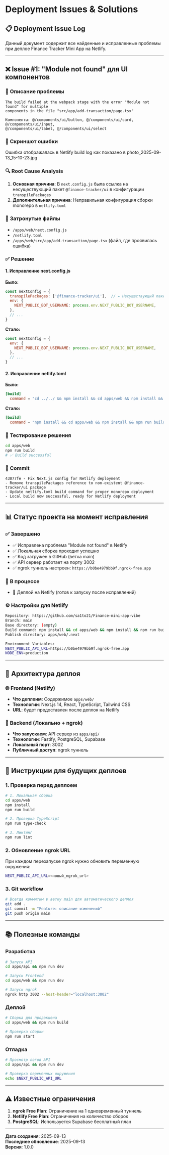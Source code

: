 # Deployment Issues & Solutions

## 📋 Deployment Issue Log

Данный документ содержит все найденные и исправленные проблемы при деплое Finance Tracker Mini App на Netlify.

---

## ❌ Issue #1: "Module not found" для UI компонентов

### 🐛 **Описание проблемы**
```
The build failed at the webpack stage with the error "Module not found" for multiple
components in the file "src/app/add-transaction/page.tsx"

Компоненты: @/components/ui/button, @/components/ui/card, @/components/ui/input, 
@/components/ui/label, @/components/ui/select
```

### 📸 **Скриншот ошибки**
Ошибка отображалась в Netlify build log как показано в photo_2025-09-13_15-10-23.jpg

### 🔍 **Root Cause Analysis**
1. **Основная причина**: В `next.config.js` была ссылка на несуществующий пакет `@finance-tracker/ui` в конфигурации `transpilePackages`
2. **Дополнительная причина**: Неправильная конфигурация сборки monorepo в `netlify.toml`

### 📂 **Затронутые файлы**
- `/apps/web/next.config.js`
- `/netlify.toml`
- `/apps/web/src/app/add-transaction/page.tsx` (файл, где проявилась ошибка)

### ✅ **Решение**

#### 1. Исправление next.config.js
**Было:**
```javascript
const nextConfig = {
  transpilePackages: ['@finance-tracker/ui'],  // ← Несуществующий пакет
  env: {
    NEXT_PUBLIC_BOT_USERNAME: process.env.NEXT_PUBLIC_BOT_USERNAME,
  },
  // ...
}
```

**Стало:**
```javascript
const nextConfig = {
  env: {
    NEXT_PUBLIC_BOT_USERNAME: process.env.NEXT_PUBLIC_BOT_USERNAME,
  },
  // ...
}
```

#### 2. Исправление netlify.toml
**Было:**
```toml
[build]
  command = "cd ../../ && npm install && cd apps/web && npm install && npm run build"
```

**Стало:**
```toml
[build]
  command = "npm install && cd apps/web && npm install && npm run build"
```

### 🧪 **Тестирование решения**
```bash
cd apps/web
npm run build
# ✅ Build successful
```

### 📝 **Commit**
```
43077fe - Fix Next.js config for Netlify deployment
- Remove transpilePackages reference to non-existent @finance-tracker/ui package
- Update netlify.toml build command for proper monorepo deployment
- Local build now successful, ready for Netlify deployment
```

---

## 📊 **Статус проекта на момент исправления**

### ✅ **Завершено**
- ✅ Исправлена проблема "Module not found" в Netlify
- ✅ Локальная сборка проходит успешно  
- ✅ Код загружен в GitHub (ветка main)
- ✅ API сервер работает на порту 3002
- ✅ ngrok туннель настроен: `https://b0be4979bb9f.ngrok-free.app`

### 🔄 **В процессе**
- 🔄 Деплой на Netlify (готов к запуску после исправлений)

### ⚙️ **Настройки для Netlify**
```bash
Repository: https://github.com/sa1to21/Finance-mini-app-vibe
Branch: main
Base directory: (empty)
Build command: npm install && cd apps/web && npm install && npm run build
Publish directory: apps/web/.next

Environment Variables:
NEXT_PUBLIC_API_URL=https://b0be4979bb9f.ngrok-free.app
NODE_ENV=production
```

---

## 🎯 **Архитектура деплоя**

### 🌐 **Frontend (Netlify)**
- **Что деплоим**: Содержимое `apps/web/`
- **Технологии**: Next.js 14, React, TypeScript, Tailwind CSS
- **URL**: будет предоставлен после деплоя на Netlify

### 🚀 **Backend (Локально + ngrok)**
- **Что запускаем**: API сервер из `apps/api/`
- **Технологии**: Fastify, PostgreSQL, Supabase
- **Локальный порт**: 3002
- **Публичный доступ**: ngrok туннель

---

## 🔧 **Инструкции для будущих деплоев**

### 1. **Проверка перед деплоем**
```bash
# 1. Локальная сборка
cd apps/web
npm install
npm run build

# 2. Проверка TypeScript
npm run type-check

# 3. Линтинг
npm run lint
```

### 2. **Обновление ngrok URL**
При каждом перезапуске ngrok нужно обновить переменную окружения:
```bash
NEXT_PUBLIC_API_URL=<новый_ngrok_url>
```

### 3. **Git workflow**
```bash
# Всегда коммитим в ветку main для автоматического деплоя
git add .
git commit -m "Feature: описание изменений"
git push origin main
```

---

## 📚 **Полезные команды**

### **Разработка**
```bash
# Запуск API
cd apps/api && npm run dev

# Запуск Frontend
cd apps/web && npm run dev

# Запуск ngrok
ngrok http 3002 --host-header="localhost:3002"
```

### **Деплой**
```bash
# Сборка для продакшена
cd apps/web && npm run build

# Проверка сборки
npm run start
```

### **Отладка**
```bash
# Просмотр логов API
cd apps/api && npm run dev

# Проверка переменных окружения
echo $NEXT_PUBLIC_API_URL
```

---

## ⚠️ **Известные ограничения**

1. **ngrok Free Plan**: Ограничение на 1 одновременный туннель
2. **Netlify Free Plan**: Ограничения на количество сборок
3. **PostgreSQL**: Используется Supabase бесплатный план

---

**Дата создания**: 2025-09-13  
**Последнее обновление**: 2025-09-13  
**Версия**: 1.0.0